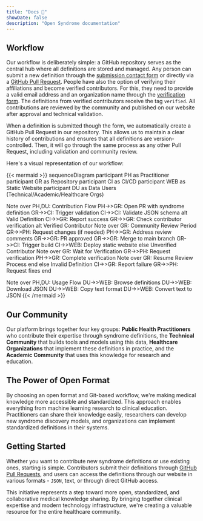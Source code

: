 ```yaml
---
title: "Docs 📄"
showDate: false
description: "Open Syndrome documentation"
---
```


## Workflow

Our workflow is deliberately simple: a GitHub repository serves as the central hub where all definitions are stored and managed. Any person can submit a new definition through the [submission contact form]()
or directly via a [GitHub Pull Request](https://docs.github.com/en/pull-requests/collaborating-with-pull-requests/proposing-changes-to-your-work-with-pull-requests/creating-a-pull-request).
People have also the option of verifying their affiliations and become verified contributors. For this, they need to provide a valid email address and an organization name through the [verification form]().
The definitions from verified contributors receive the tag `verified`. All contributions are reviewed by the community and published on our website after approval and technical validation.

When a definition is submitted though the form, we automatically create a GitHub Pull Request in our repository. This allows us to maintain a clear history of contributions and ensures that all definitions are version-controlled.
Then, it will go through the same process as any other Pull Request, including validation and community review.

Here's a visual representation of our workflow:

{{< mermaid >}}
sequenceDiagram
participant PH as Practitioner
participant GR as Repository
participant CI as CI/CD
participant WEB as Static Website
participant DU as Data Users<br/>(Technical/Academic/Healthcare Orgs)

Note over PH,DU: Contribution Flow
PH->>GR: Open PR with syndrome definition
GR->>CI: Trigger validation
CI->>CI: Validate JSON schema
alt Valid Definition
    CI->>GR: Report success
    GR->>GR: Check contributor verification
    alt Verified Contributor
        Note over GR: Community Review Period
        GR->>PH: Request changes (if needed)
        PH->>GR: Address review comments
        GR->>GR: PR approved
        GR->>GR: Merge to main branch
        GR->>CI: Trigger build
        CI->>WEB: Deploy static website
    else Unverified Contributor
        Note over GR: Wait for Verification
        GR->>PH: Request verification
        PH->>GR: Complete verification
        Note over GR: Resume Review Process
    end
else Invalid Definition
    CI->>GR: Report failure
    GR->>PH: Request fixes
end

Note over PH,DU: Usage Flow
DU->>WEB: Browse definitions
DU->>WEB: Download JSON
DU->>WEB: Copy text format
DU->>WEB: Convert text to JSON
{{< /mermaid >}}

## Our Community

Our platform brings together four key groups: **Public Health Practitioners** who contribute their expertise through syndrome definitions,
the **Technical Community** that builds tools and models using this data, **Healthcare Organizations** that implement these definitions in
practice, and the **Academic Community** that uses this knowledge for research and education.

## The Power of Open Format

By choosing an open format and Git-based workflow, we're making medical knowledge more accessible and standardized. This approach enables everything from machine learning research to clinical education. Practitioners can share their knowledge easily, researchers can develop new syndrome discovery models, and organizations can implement standardized definitions in their systems.

## Getting Started

Whether you want to contribute new syndrome definitions or use existing ones, starting is simple.
Contributors submit their definitions through [GitHub Pull Requests](https://docs.github.com/en/pull-requests/collaborating-with-pull-requests/proposing-changes-to-your-work-with-pull-requests/creating-a-pull-request),
and users can access the definitions through our website in various formats - `JSON`, text, or through direct GitHub access.

This initiative represents a step toward more open, standardized, and collaborative medical knowledge sharing.
By bringing together clinical expertise and modern technology infrastructure, we're creating a valuable resource
for the entire healthcare community.

